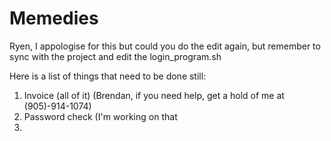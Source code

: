 # Memedies
Ryen, I appologise for this but could you do the edit again, but remember to sync with the project and edit the login_program.sh

Here is a list of things that need to be done still:
1) Invoice (all of it) (Brendan, if you need help, get a hold of me at (905)-914-1074)
2) Password check (I'm working on that
3) 
